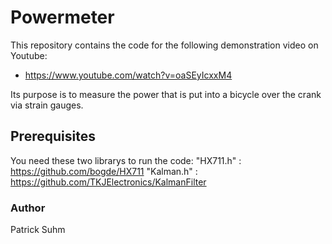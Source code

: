 # Powermeter
This repository contains the code for the following demonstration video on Youtube: 
- https://www.youtube.com/watch?v=oaSEyIcxxM4

Its purpose is to measure the power that is put into a bicycle over the crank via strain gauges.

## Prerequisites
You need these two librarys to run the code:
"HX711.h" : https://github.com/bogde/HX711
"Kalman.h" : https://github.com/TKJElectronics/KalmanFilter

### Author
Patrick Suhm
